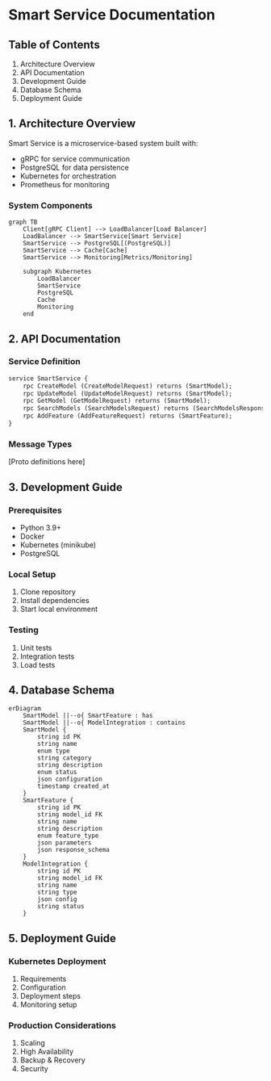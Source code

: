 # Smart Service Documentation

## Table of Contents
1. Architecture Overview
2. API Documentation
3. Development Guide
4. Database Schema
5. Deployment Guide

## 1. Architecture Overview
Smart Service is a microservice-based system built with:
- gRPC for service communication
- PostgreSQL for data persistence
- Kubernetes for orchestration
- Prometheus for monitoring

### System Components
```mermaid
graph TB
    Client[gRPC Client] --> LoadBalancer[Load Balancer]
    LoadBalancer --> SmartService[Smart Service]
    SmartService --> PostgreSQL[(PostgreSQL)]
    SmartService --> Cache[Cache]
    SmartService --> Monitoring[Metrics/Monitoring]
    
    subgraph Kubernetes
        LoadBalancer
        SmartService
        PostgreSQL
        Cache
        Monitoring
    end
```

## 2. API Documentation
### Service Definition
```protobuf
service SmartService {
    rpc CreateModel (CreateModelRequest) returns (SmartModel);
    rpc UpdateModel (UpdateModelRequest) returns (SmartModel);
    rpc GetModel (GetModelRequest) returns (SmartModel);
    rpc SearchModels (SearchModelsRequest) returns (SearchModelsResponse);
    rpc AddFeature (AddFeatureRequest) returns (SmartFeature);
}
```

### Message Types
[Proto definitions here]

## 3. Development Guide
### Prerequisites
- Python 3.9+
- Docker
- Kubernetes (minikube)
- PostgreSQL

### Local Setup
1. Clone repository
2. Install dependencies
3. Start local environment

### Testing
1. Unit tests
2. Integration tests
3. Load tests

## 4. Database Schema
```mermaid
erDiagram
    SmartModel ||--o{ SmartFeature : has
    SmartModel ||--o{ ModelIntegration : contains
    SmartModel {
        string id PK
        string name
        enum type
        string category
        string description
        enum status
        json configuration
        timestamp created_at
    }
    SmartFeature {
        string id PK
        string model_id FK
        string name
        string description
        enum feature_type
        json parameters
        json response_schema
    }
    ModelIntegration {
        string id PK
        string model_id FK
        string name
        string type
        json config
        string status
    }
```

## 5. Deployment Guide
### Kubernetes Deployment
1. Requirements
2. Configuration
3. Deployment steps
4. Monitoring setup

### Production Considerations
1. Scaling
2. High Availability
3. Backup & Recovery
4. Security